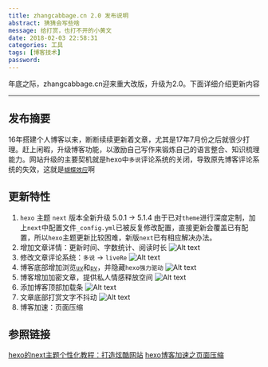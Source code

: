 ```yaml
---
title: zhangcabbage.cn 2.0 发布说明
abstract: 猜猜会写些啥
message: 给打赏，也打不开的小黄文
date: 2018-02-03 22:58:31
categories: 工具
tags: [博客技术]
password:
---
```


年底之际，zhangcabbage.cn迎来重大改版，升级为2.0。下面详细介绍更新内容

<!-- more -->
- - -

## 发布摘要
16年搭建个人博客以来，断断续续更新着文章，尤其是17年7月份之后就很少打理。赶上闲暇，升级博客功能，以激励自己写作来锻炼自己的语言整合、知识梳理能力。网站升级的主要契机就是hexo中`多说`评论系统的关闭，导致原先博客评论系统的失效，这就是[`蝴蝶效应`](https://baike.baidu.com/item/%E8%9D%B4%E8%9D%B6%E6%95%88%E5%BA%94/13502)啊

## 更新特性
1. `hexo` 主题 `next` 版本全新升级 5.0.1 -> 5.1.4
由于已对`theme`进行深度定制，加上`next`中配置文件`_config.yml`已被反复修改配置，直接更新会覆盖已有配置，所以`hexo`主题更新比较困难，新版`next`已有相应解决办法。
2. 增加文章详情：更新时间、字数统计、阅读时长
![Alt text](/images/technology/hexo_1.png "")
3. 修改文章评论系统：`多说` -> `liveRe`
![Alt text](/images/technology/hexo_2.png "")
4. 博客底部增加浏览[`uv`](https://baike.baidu.com/item/UV/59745)和[`pv`](https://baike.baidu.com/item/pv/402?fr=aladdin)，并隐藏`hexo强力驱动`
![Alt text](/images/technology/hexo_3.png "")
5. 博客增加加密文章，提供私人情感释放空间
![Alt text](/images/technology/hexo_4.png "")
6. 添加博客顶部加载条
![Alt text](/images/technology/hexo_5.png "")
7. 文章底部打赏文字不抖动
![Alt text](/images/technology/hexo_6.png "")
8. 博客加速：页面压缩

## 参照链接
[hexo的next主题个性化教程：打造炫酷网站](http://shenzekun.cn/hexo%E7%9A%84next%E4%B8%BB%E9%A2%98%E4%B8%AA%E6%80%A7%E5%8C%96%E9%85%8D%E7%BD%AE%E6%95%99%E7%A8%8B.html)
[hexo博客加速之页面压缩](http://buleshit.xyz/2017/02/17/hexo%E5%8D%9A%E5%AE%A2%E5%8A%A0%E9%80%9F%E4%B9%8B%E9%A1%B5%E9%9D%A2%E5%8E%8B%E7%BC%A9/)

